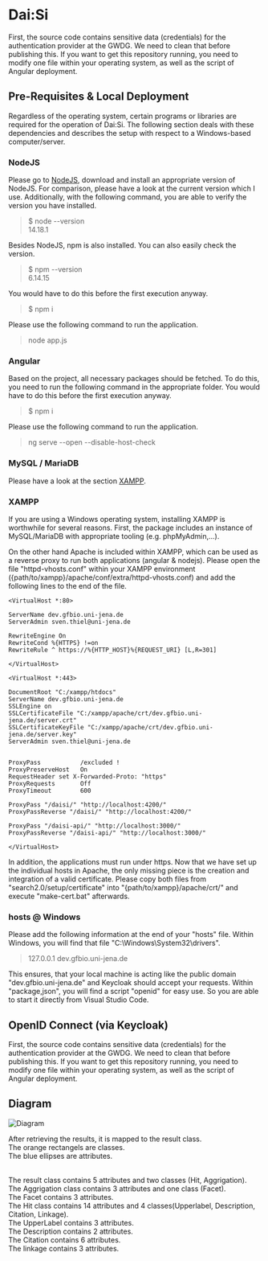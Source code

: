 # Dai:Si

First, the source code contains sensitive data (credentials) for the authentication provider at the GWDG. We need to clean that before publishing this. If you want to get this repository running, you need to modify one file within your operating system, as well as the script of Angular deployment.

## Pre-Requisites & Local Deployment

Regardless of the operating system, certain programs or libraries are required for the operation of Dai:Si. The following section deals with these dependencies and describes the setup with respect to a Windows-based computer/server.

### NodeJS

Please go to [NodeJS](https://nodejs.org/dist/), download and install an appropriate version of NodeJS. For comparison, please have a look at the current version which I use. Additionally, with the following command, you are able to verify the version you have installed.

> $ node --version \
> 14.18.1

Besides NodeJS, npm is also installed. You can also easily check the version.

> $ npm --version \
> 6.14.15

You would have to do this before the first execution anyway.

> $ npm i

Please use the following command to run the application.

> node app.js

### Angular

Based on the project, all necessary packages should be fetched. To do this, you need to run the following command in the appropriate folder. You would have to do this before the first execution anyway.

> $ npm i

Please use the following command to run the application.

> ng serve --open --disable-host-check

### MySQL / MariaDB

Please have a look at the section [XAMPP](#XAMPP).

### XAMPP

If you are using a Windows operating system, installing XAMPP is worthwhile for several reasons. First, the package includes an instance of MySQL/MariaDB with appropriate tooling (e.g. phpMyAdmin,...).

On the other hand Apache is included within XAMPP, which can be used as a reverse proxy to run both applications (angular & nodejs). Please open the file "httpd-vhosts.conf" within your XAMPP environment ({path/to/xampp}/apache/conf/extra/httpd-vhosts.conf) and add the following lines to the end of the file.

```config
<VirtualHost *:80>

ServerName dev.gfbio.uni-jena.de
ServerAdmin sven.thiel@uni-jena.de

RewriteEngine On
RewriteCond %{HTTPS} !=on
RewriteRule ^ https://%{HTTP_HOST}%{REQUEST_URI} [L,R=301]

</VirtualHost>

<VirtualHost *:443>

DocumentRoot "C:/xampp/htdocs"
ServerName dev.gfbio.uni-jena.de
SSLEngine on
SSLCertificateFile "C:/xampp/apache/crt/dev.gfbio.uni-jena.de/server.crt"
SSLCertificateKeyFile "C:/xampp/apache/crt/dev.gfbio.uni-jena.de/server.key"
ServerAdmin sven.thiel@uni-jena.de


ProxyPass           /excluded !
ProxyPreserveHost   On
RequestHeader set X-Forwarded-Proto: "https"
ProxyRequests       Off
ProxyTimeout        600

ProxyPass "/daisi/" "http://localhost:4200/"
ProxyPassReverse "/daisi/" "http://localhost:4200/"

ProxyPass "/daisi-api/" "http://localhost:3000/"
ProxyPassReverse "/daisi-api/" "http://localhost:3000/"

</VirtualHost>
```

In addition, the applications must run under https. Now that we have set up the individual hosts in Apache, the only missing piece is the creation and integration of a valid certificate. Please copy both files from "search2.0/setup/certificate" into "{path/to/xampp}/apache/crt/" and execute "make-cert.bat" afterwards.

### hosts @ Windows

Please add the following information at the end of your "hosts" file. Within Windows, you will find that file "C:\Windows\System32\drivers".

> 127.0.0.1 dev.gfbio.uni-jena.de

This ensures, that your local machine is acting like the public domain "dev.gfbio.uni-jena.de" and Keycloak should accept your requests. Within "package,json", you will find a script "openid" for easy use. So you are able to start it directly from Visual Studio Code.

## OpenID Connect (via Keycloak)

First, the source code contains sensitive data (credentials) for the authentication provider at the GWDG. We need to clean that before publishing this. If you want to get this repository running, you need to modify one file within your operating system, as well as the script of Angular deployment.

## Diagram

![Diagram](search2.0/DatasetSearch/src/assets/img/diagram.png)

After retrieving the results, it is mapped to the result class.
<br />The orange rectangels are classes.
<br />The blue ellipses are attributes.
 
<br />The result class contains 5 attributes and two classes (Hit, Aggrigation).
<br />The Aggrigation class contains 3 attributes and one class (Facet). 
<br />The Facet contains 3 attributes.
<br />The Hit class contains 14 attributes and 4 classes(Upperlabel, Description, Citation, Linkage).
<br />The UpperLabel contains 3 attributes.
<br />The Description contains 2 attributes.
<br />The Citation contains 6 attributes.
<br />The linkage contains 3 attributes.
